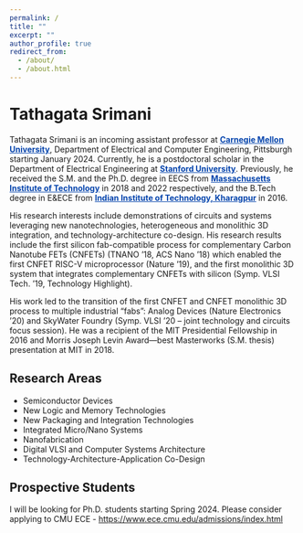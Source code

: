```yaml
---
permalink: /
title: ""
excerpt: ""
author_profile: true
redirect_from: 
  - /about/
  - /about.html
---
```


# Tathagata Srimani

Tathagata Srimani is an incoming assistant professor at <a href="https://www.ece.cmu.edu/" style="color:#0645AD;"><b>Carnegie Mellon University</b></a>, Department of Electrical and Computer Engineering, Pittsburgh starting January 2024. Currently, he is a postdoctoral scholar in the Department of Electrical Engineering at <a href="https://ee.stanford.edu/" style="color:#0645AD;"><b>Stanford University</b></a>. Previously, he received the S.M. and the Ph.D. degree in EECS from <a href="https://www.eecs.mit.edu/" style="color:#0645AD;"><b>Massachusetts Institute of Technology</b></a> in 2018 and 2022 respectively, and the B.Tech degree in E&amp;ECE from <a href="https://www.iitkgp.ac.in/" style="color:#0645AD;"><b>Indian Institute of Technology, Kharagpur</b></a> in 2016. 

His research interests include demonstrations of circuits and systems leveraging new nanotechnologies, heterogeneous and monolithic 3D integration, and technology-architecture co-design. His research results include the first silicon fab-compatible process for complementary Carbon Nanotube FETs (CNFETs) (TNANO ’18, ACS Nano ’18) which enabled the first CNFET RISC-V microprocessor (Nature ’19), and the first monolithic 3D system that integrates complementary CNFETs with silicon (Symp. VLSI Tech. ’19, Technology Highlight). 

His work led to the transition of the first CNFET and CNFET monolithic 3D process to multiple industrial “fabs”: Analog Devices (Nature Electronics ’20) and SkyWater Foundry (Symp. VLSI ’20 – joint technology and circuits focus session). He was a recipient of the MIT Presidential Fellowship in 2016 and Morris Joseph Levin Award—best Masterworks (S.M. thesis) presentation at MIT in 2018.

Research Areas
--------------

* Semiconductor Devices
* New Logic and Memory Technologies
* New Packaging and Integration Technologies
* Integrated Micro/Nano Systems
* Nanofabrication
* Digital VLSI and Computer Systems Architecture
* Technology-Architecture-Application Co-Design

Prospective Students
--------------------

I will be looking for Ph.D. students starting Spring 2024. Please consider applying to CMU ECE - <a href="https://www.ece.cmu.edu/admissions/index.html" style="color:#0645AD;">https://www.ece.cmu.edu/admissions/index.html</a>
 



